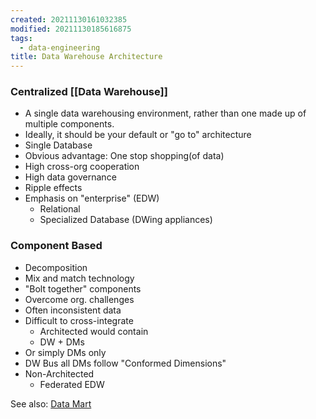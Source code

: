 ```yaml
---
created: 20211130161032385
modified: 20211130185616875
tags:
  - data-engineering
title: Data Warehouse Architecture
---
```


### Centralized [[Data Warehouse]]

- A single data warehousing environment, rather than one made up of multiple components.
- Ideally, it should be your default or "go to" architecture
- Single Database
- Obvious advantage: One stop shopping(of data)
- High cross-org cooperation
- High data governance
- Ripple effects
- Emphasis on "enterprise" (EDW)
  - Relational
  - Specialized Database (DWing appliances)

### Component Based

- Decomposition
- Mix and match technology
- "Bolt together" components
- Overcome org. challenges
- Often inconsistent data
- Difficult to cross-integrate
  - Architected would contain
  - DW + DMs
- Or simply DMs only
- DW Bus all DMs follow "Conformed Dimensions"
- Non-Architected
  - Federated EDW

See also: [Data Mart](#Data%20Mart)
